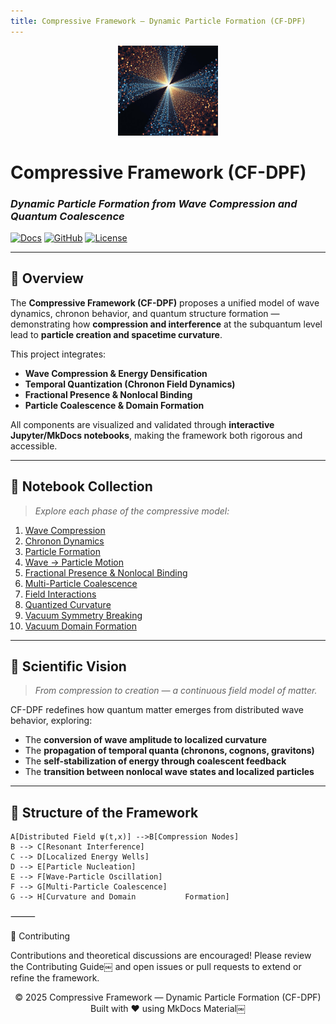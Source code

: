 ```yaml
---
title: Compressive Framework — Dynamic Particle Formation (CF-DPF)
---
```


<div align="center">

<img src="IMG_2871.jpeg" width="160">
</div>

# **Compressive Framework (CF-DPF)**  
### *Dynamic Particle Formation from Wave Compression and Quantum Coalescence*

[![Docs](https://img.shields.io/badge/Explore-Documentation-blue)](#)
[![GitHub](https://img.shields.io/badge/GitHub-Repository-black)](https://github.com/mamaofthree579-ship-it/compressive-framework-cf)
[![License](https://img.shields.io/badge/License-MIT-green)](#)

</div>

---

## 🌌 Overview

The **Compressive Framework (CF-DPF)** proposes a unified model of wave dynamics, chronon behavior, and quantum structure formation — demonstrating how **compression and interference** at the subquantum level lead to **particle creation and spacetime curvature**.

This project integrates:
- **Wave Compression & Energy Densification**
- **Temporal Quantization (Chronon Field Dynamics)**
- **Fractional Presence & Nonlocal Binding**
- **Particle Coalescence & Domain Formation**

All components are visualized and validated through **interactive Jupyter/MkDocs notebooks**, making the framework both rigorous and accessible.

---

## 📘 Notebook Collection

> *Explore each phase of the compressive model:*

1. [Wave Compression](notebooks/01_wave_compression.md)
2. [Chronon Dynamics](notebooks/02_chronon_dynamics.md)
3. [Particle Formation](notebooks/03_particle_formation.md)
4. [Wave → Particle Motion](notebooks/04_wave_to_particle_motion.md)
5. [Fractional Presence & Nonlocal Binding](notebooks/05_fractional_presence.md)
6. [Multi-Particle Coalescence](notebooks/06_particle_coalescence.md)
7. [Field Interactions](notebooks/07_field_interactions.md)
8. [Quantized Curvature](notebooks/08_quantized_curvature.md)
9. [Vacuum Symmetry Breaking](notebooks/09_vacuum_symmetry_breaking.md)
10. [Vacuum Domain Formation](notebooks/10_vacuum_domain_formation.md)

---

## 🔬 Scientific Vision

> *From compression to creation — a continuous field model of matter.*

CF-DPF redefines how quantum matter emerges from distributed wave behavior, exploring:
- The **conversion of wave amplitude to localized curvature**
- The **propagation of temporal quanta (chronons, cognons, gravitons)**
- The **self-stabilization of energy through coalescent feedback**
- The **transition between nonlocal wave states and localized particles**

---

## 🧩 Structure of the Framework

    A[Distributed Field ψ(t,x)] -->B[Compression Nodes]
    B --> C[Resonant Interference]
    C --> D[Localized Energy Wells]
    D --> E[Particle Nucleation]
    E --> F[Wave-Particle Oscillation]
    F --> G[Multi-Particle Coalescence]
    G --> H[Curvature and Domain           Formation]

⸻

🤝 Contributing

Contributions and theoretical discussions are encouraged!
Please review the Contributing Guide￼ and open issues or pull requests to extend or refine the framework.

<div align="center">
© 2025 Compressive Framework — Dynamic Particle Formation (CF-DPF)
Built with ❤️ using MkDocs Material￼
</div>
